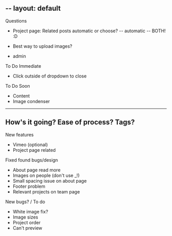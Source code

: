 -- 
layout: default
--

Questions
- Project page: Related posts automatic or choose?
-- automatic -- BOTH! :D

- Best way to upload images?
- admin

To Do Immediate
- Click outside of dropdown to close

To Do Soon
- Content
- Image condenser

-----



How's it going? Ease of process? Tags?
- 

New features
- Vimeo (optional)
- Project page related 

Fixed found bugs/design
- About page read more
- Images on people (don't use _!)
- Small spacing issue on about page
- Footer problem
- Relevant projects on team page

New bugs? / To do
- White image fix?
- Image sizes
- Project order
- Can't preview